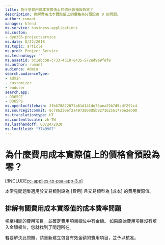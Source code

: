 ```yaml
---
title: 為什麼費用成本實際值上的價格會預設為零？
description: 排解費用成本實際值上的價格為何預設為 0 的問題。
author: rumant
manager: kfend
ms.service: business-applications
ms.custom:
- dyn365-projectservice
ms.date: 8/22/2018
ms.topic: article
ms.prod: Project Service
ms.technology: ''
ms.assetid: bc1ebc58-c733-4310-8435-572ed9a9fef9
ms.author: rumant
audience: Admin
search.audienceType:
- admin
- customizer
- enduser
search.app:
- D365CE
- D365PS
ms.openlocfilehash: 3fb678822877a61d141de75aea29b7d5cdf292c4
ms.sourcegitcommit: 8c786230ef2a497280885b827162561776e2eb00
ms.translationtype: HT
ms.contentlocale: zh-TW
ms.lasthandoff: 03/24/2020
ms.locfileid: "3749907"
---
```

# <a name="why-is-the-price-defaulting-to-zero-on-expense-cost-actuals"></a>為什麼費用成本實際值上的價格會預設為零？

[!INCLUDE[cc-applies-to-psa-app-3.x](../includes/cc-applies-to-psa-app-3x.md)]

本常見問題集適用於交易類別設為 [費用] 且交易類型為 [成本] 的費用實際值。

## <a name="troubleshooting-cost-rates-on-expense-cost-actuals"></a>排解有關費用成本實際值的成本費率問題

移至相關的費用項目，並確定費用項目欄位中有金額。 如果原始費用項目沒有填入金額欄位，您就找到了問題所在。
 
若要解決此問題，請重新建立包含有效金額的費用項目，並予以核准。
